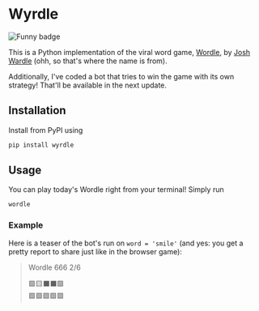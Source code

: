 # Wyrdle
![Funny badge](https://forthebadge.com/images/badges/60-percent-of-the-time-works-every-time.svg)

This is a Python implementation of the viral word game, [Wordle](https://www.powerlanguage.co.uk/wordle/), by [Josh Wardle](https://www.powerlanguage.co.uk/) (ohh, so that's where the name is from).

Additionally, I've coded a bot that tries to win the game with its own strategy! That'll be available in the next update.

## Installation
Install from PyPI using
```sh
pip install wyrdle
```

## Usage
You can play today's Wordle right from your terminal! Simply run
```sh
wordle
```

### Example
Here is a teaser of the bot's run on `word = 'smile'` (and yes: you get a pretty report to share just like in the browser game):
> Wordle 666 2/6  
>   
> 🟩🟨⬛⬛🟩  
> 🟩🟩🟩🟩🟩  
